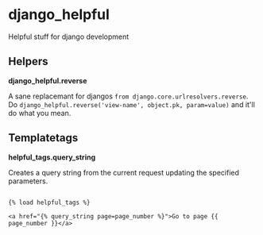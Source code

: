 django_helpful
==============

Helpful stuff for django development



Helpers
-------
**django_helpful.reverse**

A sane replacemant for djangos `from django.core.urlresolvers.reverse`. 
Do `django_helpful.reverse('view-name', object.pk, param=value)` and it'll do what you mean.



Templatetags
------------


**helpful_tags.query_string**

Creates a query string from the current request updating the specified parameters.

```HTML+Django

{% load helpful_tags %}

<a href="{% query_string page=page_number %}">Go to page {{ page_number }}</a>

```
